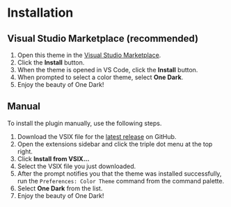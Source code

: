 # Installation

## Visual Studio Marketplace **\(recommended\)**

1. Open this theme in the [Visual Studio Marketplace](https://marketplace.visualstudio.com/items?itemName=mskelton.one-dark-theme).
2. Click the **Install** button.
3. When the theme is opened in VS Code, click the **Install** button.
4. When prompted to select a color theme, select **One Dark**.
5. Enjoy the beauty of One Dark!

## Manual

To install the plugin manually, use the following steps.

1. Download the VSIX file for the [latest release](https://github.com/one-dark/vscode-one-dark-theme/releases/latest) on GitHub.
2. Open the extensions sidebar and click the triple dot menu at the top right.
3. Click **Install from VSIX...**
4. Select the VSIX file you just downloaded.
5. After the prompt notifies you that the theme was installed successfully, run the `Preferences: Color Theme` command from the command palette.
6. Select **One Dark** from the list.
7. Enjoy the beauty of One Dark!

